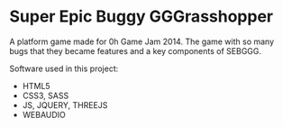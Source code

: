 # Super Epic Buggy GGGrasshopper
A platform game made for 0h Game Jam 2014.
The game with so many bugs that they became features and a key components of SEBGGG.



Software used in this project:
- HTML5
- CSS3, SASS
- JS, JQUERY, THREEJS
- WEBAUDIO